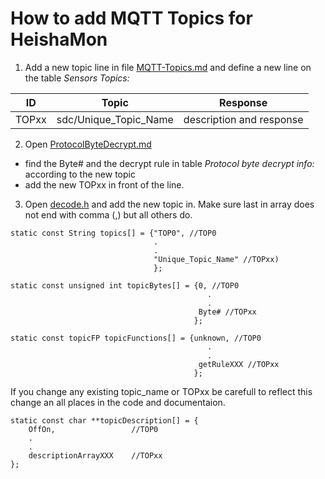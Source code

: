 # How to add MQTT Topics for HeishaMon

1. Add a new topic line in file [MQTT-Topics.md](MQTT-Topics.md)  and define a new line on the table *Sensors Topics:*


ID | Topic | Response
--- | --- | ---
TOPxx | sdc/Unique_Topic_Name | description and response

2. Open [ProtocolByteDecrypt.md](ProtocolByteDecrypt.md) 
- find the Byte# and the decrypt rule in table *Protocol byte decrypt info:* according to the new topic
- add the new TOPxx in front of the line.


3. Open [decode.h](HeishaMon/decode.h) and add the new topic in. Make sure last in array does not end with comma (,) but all others do.



```
static const String topics[] = {"TOP0", //TOP0
                                .
                                .
                                "Unique_Topic_Name" //TOPxx)
                                };
```

```
static const unsigned int topicBytes[] = {0, //TOP0
                                            .
                                            .
                                          Byte# //TOPxx
                                         };
```

```
static const topicFP topicFunctions[] = {unknown, //TOP0
                                            .
                                            .
                                          getRuleXXX //TOPxx
                                         };
```


If you change any existing topic_name or TOPxx be carefull to reflect this change an all places in the code and documentaion.
```
static const char **topicDescription[] = {
    OffOn,                 //TOP0
    .
    .
	descriptionArrayXXX    //TOPxx
};
```

